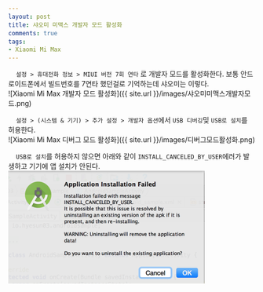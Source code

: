 ```yaml
---
layout: post
title: 샤오미 미맥스 개발자 모드 활성화
comments: true
tags:
- Xiaomi Mi Max
---
```


&nbsp;&nbsp;&nbsp; `설정 > 휴대전화 정보 > MIUI 버전 7회 연타` 로 개발자 모드를 활성화한다. 보통 안드로이드폰에서 빌드번호를 7연타 했던걸로 기억하는데 샤오미는 이렇다.   
![Xiaomi Mi Max 개발자 모드 활성화]({{ site.url }}/images/샤오미미맥스개발자모드.png)
<br/>

&nbsp;&nbsp;&nbsp; `설정 > (시스템 & 기기) > 추가 설정 > 개발자 옵션`에서  `USB 디버깅`및 `USB로 설치`를 허용한다.   
![Xiaomi Mi Max 디버그 모드 활성화]({{ site.url }}/images/디버그모드활성화.png)
<br/>

&nbsp;&nbsp;&nbsp; `USB로 설치`를 허용하지 않으면 아래와 같이 `INSTALL_CANCELED_BY_USER`에러가 발생하고 기기에 앱 설치가 안된다.
<img src="/images/install_canceled_by_user.png" alt="INSTALL_CANCELED_BY_USER" style="width: 400px; margin-left: auto; margin-right: auto; "/>
